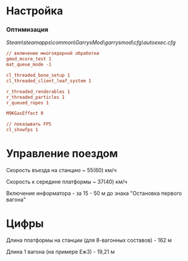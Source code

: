 # Настройка

### Оптимизация

*Steam\steamapps\common\GarrysMod\garrysmod\cfg\autoexec.cfg*

```cfg
// включение многоядерной обработки
gmod_mcore_test 1
mat_queue_mode -1

cl_threaded_bone_setup 1
cl_threaded_client_leaf_system 1

r_threaded_renderables 1
r_threaded_particles 1
r_queued_ropes 1

M9KGasEffect 0

// показывать FPS
cl_showfps 1
```

# Управление поездом

Скорость въезда на станцию ~ 55(60) км/ч

Скорость к середине платформы ~ 37(40) км/ч

Включение информатора - за 15 - 50 м до знака "Остановка первого вагона"

# Цифры

Длина платформы на станции (для 8-вагонных составов) - 162 м

Длина 1 вагона (на примере Еж3) - 19,21 м
